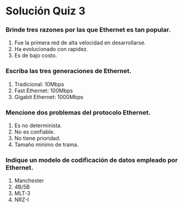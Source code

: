 # Solución Quiz 3

### Brinde tres razones por las que Ethernet es tan popular.

1. Fue la primera red de alta velocidad en desarrollarse.
2. Ha evolucionado con rapidez.
3. Es de bajo costo.

### Escriba las tres generaciones de Ethernet.

1. Tradicional: 10Mbps
2. Fast Ethernet: 100Mbps
3. Gigabit Ethernet: 1000Mbps

### Mencione dos problemas del protocolo Ethernet.

1. Es no determinista.
2. No es confiable.
3. No tiene prioridad.
4. Tamaño minimo de trama.

### Indique un modelo de codificación de datos empleado por Ethernet.

1. Manchester
2. 4B/5B
3. MLT-3
4. NRZ-I
